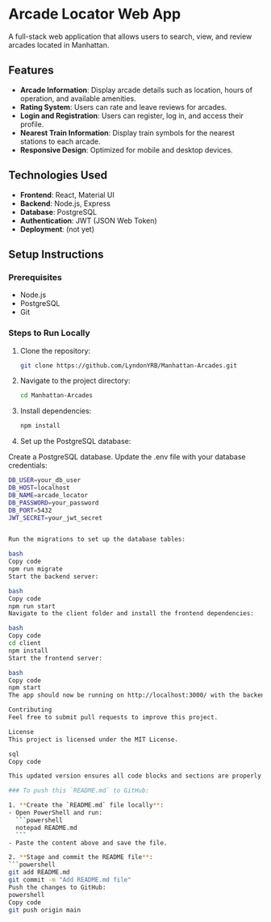 # Arcade Locator Web App

A full-stack web application that allows users to search, view, and review arcades located in Manhattan.

## Features
- **Arcade Information**: Display arcade details such as location, hours of operation, and available amenities.
- **Rating System**: Users can rate and leave reviews for arcades.
- **Login and Registration**: Users can register, log in, and access their profile.
- **Nearest Train Information**: Display train symbols for the nearest stations to each arcade.
- **Responsive Design**: Optimized for mobile and desktop devices.

## Technologies Used
- **Frontend**: React, Material UI
- **Backend**: Node.js, Express
- **Database**: PostgreSQL
- **Authentication**: JWT (JSON Web Token)
- **Deployment**: (not yet)

## Setup Instructions

### Prerequisites
- Node.js
- PostgreSQL
- Git

### Steps to Run Locally
1. Clone the repository:
   ```bash
   git clone https://github.com/LyndonYRB/Manhattan-Arcades.git

2. Navigate to the project directory:
    ```bash
    cd Manhattan-Arcades

3. Install dependencies:
   ```bash
   npm install

4. Set up the PostgreSQL database:

Create a PostgreSQL database.
Update the .env file with your database credentials:
   ```bash
   DB_USER=your_db_user
   DB_HOST=localhost
   DB_NAME=arcade_locator
   DB_PASSWORD=your_password
   DB_PORT=5432
   JWT_SECRET=your_jwt_secret

   
Run the migrations to set up the database tables:

bash
Copy code
npm run migrate
Start the backend server:

bash
Copy code
npm run start
Navigate to the client folder and install the frontend dependencies:

bash
Copy code
cd client
npm install
Start the frontend server:

bash
Copy code
npm start
The app should now be running on http://localhost:3000/ with the backend running on http://localhost:5000/.

Contributing
Feel free to submit pull requests to improve this project.

License
This project is licensed under the MIT License.

sql
Copy code

This updated version ensures all code blocks and sections are properly formatted, making it easier to read and follow.

### To push this `README.md` to GitHub:

1. **Create the `README.md` file locally**:
   - Open PowerShell and run:
     ```powershell
     notepad README.md
     ```
   - Paste the content above and save the file.

2. **Stage and commit the README file**:
   ```powershell
   git add README.md
   git commit -m "Add README.md file"
Push the changes to GitHub:
powershell
Copy code
git push origin main